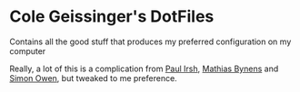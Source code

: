 Cole Geissinger's DotFiles
==========================

Contains all the good stuff that produces my preferred configuration on my computer

Really, a lot of this is a complication from [Paul Irsh](https://github.com/paulirish/dotfiles), [Mathias Bynens](https://github.com/mathiasbynens/dotfiles) and [Simon Owen](https://github.com/s10wen/dotfiles), but tweaked to me preference.